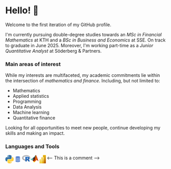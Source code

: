 # Hello! 💫

Welcome to the first iteration of my GitHub profile. 

I'm currently pursuing double-degree studies towards an *MSc in Financial Mathematics* at KTH and a *BSc in Business and Economics* at SSE. On track to graduate in June 2025. Moreover, I'm working part-time as a *Junior Quantitative Analyst* at Söderberg & Partners. 

### Main areas of interest
While my interests are multifaceted, my academic commitments lie within the intersection of *mathematics and finance*. Including, but not limited to: 

* Mathematics
* Applied statistics
* Programming
* Data Analysis
* Machine learning
* Quantitative finance

Looking for all opportunities to meet new people, continue developing my skills and making an impact.


### Languages and Tools
[<img align="left" alt="Python" width="26px" src="https://github.com/KodAgge/KodAgge/blob/main/images/python.png" />]()
[<img align="left" alt="SQL" width="26px" src="https://github.com/KodAgge/KodAgge/blob/main/images/sql2.png" />]()
[<img align="left" alt="R" width="26px" src="https://github.com/KodAgge/KodAgge/blob/main/images/r.png" />]()
[<img align="left" alt="Matlab" width="26px" src="https://github.com/KodAgge/KodAgge/blob/main/images/matlab.png" />]()
[<img align="left" alt="PowerBI" width="26px" src="https://github.com/KodAgge/KodAgge/blob/main/images/powerbi.png" />]()


<--
This is a comment
-->
